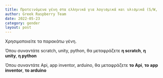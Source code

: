 ```yaml
---
title: Προτεινόμενα γένη στα ελληνικά για λογισμικά και υλισμικά (S/W, H/W)
author: Greek Raspberry Team
date: 2022-05-23
category: gender
layout: post
---
```


Χρησιμοποιείτε τα παρακάτω γένη.

Όπου συναντάτε scratch, unity, python, θα μεταφράζετε **η scratch**, **η unity**, **η python**

Όπου συναντάτε Api, app inventor, arduino, θα μεταφράζετε **το Api**, **το app inventor**, **το arduino**
